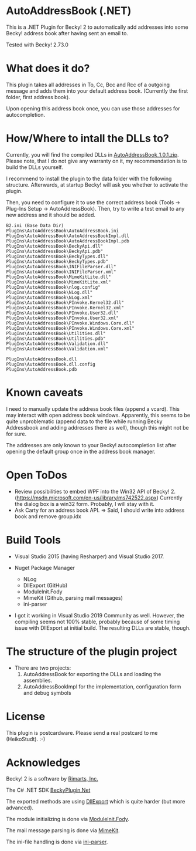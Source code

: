 # AutoAddressBook (.NET)
This is a .NET Plugin for Becky! 2 to automatically add addresses into some Becky! address book after having sent an email to.

Tested with Becky! 2.73.0

# What does it do?
This plugin takes all addresses in To, Cc, Bcc and Rcc of a outgoing message and adds them into your default address book.
(Currently the first folder, first address book).

Upon opening this address book once, you can use those addresses for autocompletion.

# How/Where to intall the DLLs to?
Currently, you will find the compiled DLLs in [AutoAddressBook_1.0.1.zip](https://github.com/HeikoStudt/BeckyPlugin.Net/blob/addressbook-build/plugins/AutoAddressBook/AutoAddressBook_1.0.1.zip).
Please note, that I do not give any warranty on it, my recommendation is to build the DLLs yourself.

I recommend to install the plugin to the data folder with the following structure.
Afterwards, at startup Becky! will ask you whether to activate the plugin.

Then, you need to configure it to use the correct address book (Tools -> Plug-Ins Setup -> AutoAddressBook).
Then, try to write a test email to any new address and it should be added.

    B2.ini (Base Data Dir)
    PlugIns\AutoAddressBook\AutoAddressBook.ini
    PlugIns\AutoAddressBook\AutoAddressBookImpl.dll
    PlugIns\AutoAddressBook\AutoAddressBookImpl.pdb
    PlugIns\AutoAddressBook\BeckyApi.dll"
    PlugIns\AutoAddressBook\BeckyApi.pdb"
    PlugIns\AutoAddressBook\BeckyTypes.dll"
    PlugIns\AutoAddressBook\BeckyTypes.pdb"
    PlugIns\AutoAddressBook\INIFileParser.dll"
    PlugIns\AutoAddressBook\INIFileParser.xml"
    PlugIns\AutoAddressBook\MimeKitLite.dll"
    PlugIns\AutoAddressBook\MimeKitLite.xml"
    PlugIns\AutoAddressBook\nlog.config"
    PlugIns\AutoAddressBook\NLog.dll"
    PlugIns\AutoAddressBook\NLog.xml"
    PlugIns\AutoAddressBook\PInvoke.Kernel32.dll"
    PlugIns\AutoAddressBook\PInvoke.Kernel32.xml"
    PlugIns\AutoAddressBook\PInvoke.User32.dll"
    PlugIns\AutoAddressBook\PInvoke.User32.xml"
    PlugIns\AutoAddressBook\PInvoke.Windows.Core.dll"
    PlugIns\AutoAddressBook\PInvoke.Windows.Core.xml"
    PlugIns\AutoAddressBook\Utilities.dll"
    PlugIns\AutoAddressBook\Utilities.pdb"
    PlugIns\AutoAddressBook\Validation.dll"
    PlugIns\AutoAddressBook\Validation.xml"

    PlugIns\AutoAddressBook.dll
    PlugIns\AutoAddressBook.dll.config
    PlugIns\AutoAddressBook.pdb


# Known caveats
I need to manually update the address book files (append a vcard). This may interact with open address book windows.
Apparently, this seems to be quite unproblematic (append data to the file while running Becky Addressbook and adding addresses there as well), 
though this might not be for sure.

The addresses are only known to your Becky! autocompletion list after opening the default group once in the address book manager.


# Open ToDos
 * Review possibilities to embed WPF into the Win32 API of Becky! 2.
   (https://msdn.microsoft.com/en-us/library/ms742522.aspx)
   Currently the dialog box is a win32 form. Probably, I will stay with it.
 * Ask Carty for an address book API.
   => Said, I should write into address book and remove group.idx

# Build Tools
 * Visual Studio 2015 (having Resharper) and Visual Studio 2017.
 * Nuget Package Manager
   * NLog
   * DllExport (GitHub)
   * ModuleInit.Fody
   * MimeKit (Github, parsing mail messages)
   * ini-parser

 * I got it working in Visual Studio 2019 Community as well. 
   However, the compiling seems not 100% stable, probably because of some timing issue with DllExport at initial build. The resulting DLLs are stable, though.

# The structure of the plugin project
  * There are two projects: 
    1. AutoAddressBook for exporting the DLLs and loading the assemblies.
    2. AutoAddressBookImpl for the implementation, configuration form and debug symbols

# License
This plugin is postcardware. Please send a real postcard to me (HeikoStudt). :-)


# Acknowledges
Becky! 2 is a software by [Rimarts, Inc.](http://rimarts.co.jp)

The C# .NET SDK [BeckyPlugin.Net](https://github.com/HeikoStudt/BeckyPlugin.Net)

The exported methods are using [DllExport](https://github.com/3F/DllExport) which is quite harder (but more advanced).

The module initializing is done via [ModuleInit.Fody](https://www.nuget.org/packages/ModuleInit.Fody/).

The mail message parsing is done via [MimeKit](https://github.com/jstedfast/MimeKit).

The ini-file handling is done via [ini-parser](https://github.com/rickyah/ini-parser).
